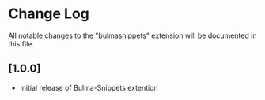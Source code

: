 # Change Log

All notable changes to the "bulmasnippets" extension will be documented in this file.



## [1.0.0]

- Initial release of Bulma-Snippets extention
